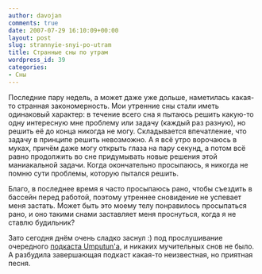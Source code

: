 ```yaml
---
author: davojan
comments: true
date: 2007-07-29 16:10:09+00:00
layout: post
slug: strannyie-snyi-po-utram
title: Странные сны по утрам
wordpress_id: 39
categories:
- Сны
---
```


Последние пару недель, а может даже уже дольше, наметилась какая-то странная закономерность. Мои утренние сны стали иметь одинаковый характер: в течение всего сна я пытаюсь решить какую-то одну интересную мне проблему или задачу (каждый раз разную), но решить её до конца никогда не могу. Складывается впечатление, что задачу в принципе решить невозможно. А я всё утро ворочаюсь в муках, причём даже могу открыть глаза на пару секунд, а потом всё равно продолжить во сне придумывать новые решения этой маниакальной задачи. Когда окончательно просыпаюсь, я никогда не помню сути проблемы, которую пытался решить.

Благо, в последнее время я часто просыпаюсь рано, чтобы съездить в бассейн перед работой, поэтому утреннее сновидение не успевает меня застать. Может быть это моему телу понравилось просыпаться рано, и оно такими снами заставляет меня проснуться, когда я не ставлю будильник?

Зато сегодня днём очень сладко заснул :) под прослушивание очередного [подкаста Umputun'а](http://www.habrahabr.ru/blog/podcasts/21139.html), и никаких мучительных снов не было. А разбудила завершающая подкаст какая-то неизвестная, но приятная песня.
